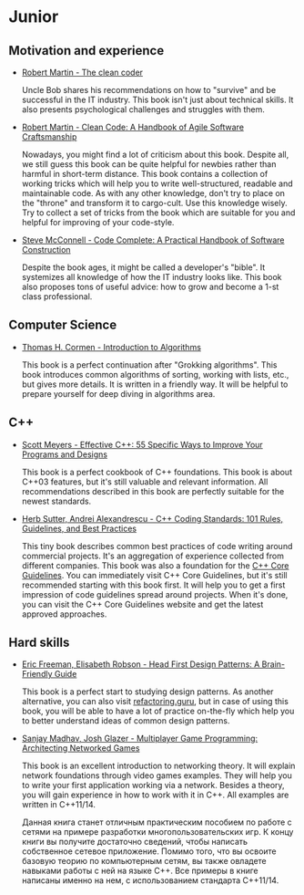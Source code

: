 # Junior

## Motivation and experience

- [Robert Martin - The clean coder](https://www.amazon.com/Clean-Coder-Conduct-Professional-Programmers/dp/0137081073)

    Uncle Bob shares his recommendations on how to "survive" and be successful in the IT industry. This book isn't just about technical skills. It also presents psychological challenges and struggles with them.

- [Robert Martin - Clean Code: A Handbook of Agile Software Craftsmanship](https://www.amazon.com/Clean-Code-Handbook-Software-Craftsmanship/dp/0132350882)

    Nowadays, you might find a lot of criticism about this book. Despite all, we still guess this book can be quite helpful for newbies rather than harmful in short-term distance. This book contains a collection of working tricks which will help you to write well-structured, readable and maintainable code. As with any other knowledge, don't try to place on the "throne" and transform it to cargo-cult. Use this knowledge wisely. Try to collect a set of tricks from the book which are suitable for you and helpful for improving of your code-style.

- [Steve McConnell - Code Complete: A Practical Handbook of Software Construction](https://www.amazon.com/Code-Complete-Practical-Handbook-Construction/dp/0735619670)

    Despite the book ages, it might be called a developer's "bible". It systemizes all knowledge of how the IT industry looks like. This book also proposes tons of useful advice: how to grow and become a 1-st class professional.


## Computer Science

- [Thomas H. Cormen - Introduction to Algorithms](https://www.amazon.com/Introduction-Algorithms-3rd-MIT-Press/dp/0262033844)

    This book is a perfect continuation after "Grokking algorithms". This book introduces common algorithms of sorting, working with lists, etc., but gives more details. It is written in a friendly way. It will be helpful to prepare yourself for deep diving in algorithms area.


## C++

- [Scott Meyers  - Effective C++: 55 Specific Ways to Improve Your Programs and Designs](https://www.amazon.com/Effective-Specific-Improve-Programs-Designs/dp/0321334876)

    This book is a perfect cookbook of C++ foundations. This book is about C++03 features, but it's still valuable and relevant information. All recommendations described in this book are perfectly suitable for the newest standards.

- [Herb Sutter, Andrei Alexandrescu - C++ Coding Standards: 101 Rules, Guidelines, and Best Practices](https://www.amazon.com/Coding-Standards-Rules-Guidelines-Practices/dp/0321113586)

    This tiny book describes common best practices of code writing around commercial projects. It's an aggregation of experience collected from different companies. This book was also a foundation for the [C++ Core Guidelines](https://isocpp.github.io/CppCoreGuidelines/CppCoreGuidelines). You can immediately visit C++ Core Guidelines, but it's still recommended starting with this book first. It will help you to get a first impression of code guidelines spread around projects. When it's done, you can visit the C++ Core Guidelines website and get the latest approved approaches.


## Hard skills   

- [Eric Freeman, Elisabeth Robson - Head First Design Patterns: A Brain-Friendly Guide](https://www.amazon.com/Head-First-Design-Patterns-Brain-Friendly/dp/0596007124)

    This book is a perfect start to studying design patterns. As another alternative, you can also visit [refactoring.guru](https://refactoring.guru/design-patterns), but in case of using this book, you will be able to have a lot of practice on-the-fly which help you to better understand ideas of common design patterns.

- [Sanjay Madhav, Josh Glazer - Multiplayer Game Programming: Architecting Networked Games](https://www.amazon.com/Multiplayer-Game-Programming-Architecting-Networked/dp/0134034309)

    This book is an excellent introduction to networking theory. It will explain network foundations through video games examples. They will help you to write your first application working via a network. Besides a theory, you will gain experience in how to work with it in C++. All examples are written in C++11/14.

    Данная книга станет отличным практическим пособием по работе с сетями на примере разработки многопользовательских игр. К концу книги вы получите достаточно сведений, чтобы написать собственное сетевое приложение. Помимо того, что вы освоите базовую теорию по компьютерным сетям, вы также овладете навыками работы с ней на языке C++. Все примеры в книге написаны именно на нем, с использованием стандарта C++11/14.